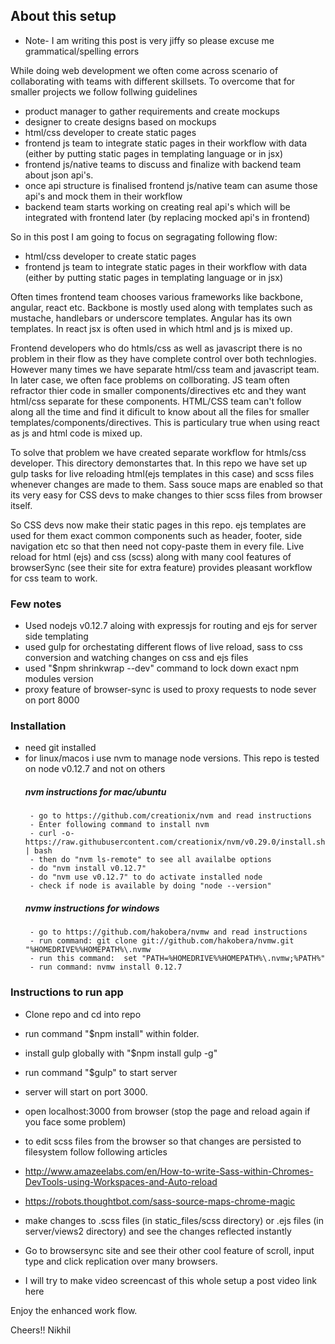 
##  About this setup
- Note- I am writing this post is very jiffy so please excuse me grammatical/spelling errors

While doing web development we often come across scenario of collaborating with teams with different skillsets. To overcome that for smaller projects we follow follwing guidelines

- product manager to gather requirements and create mockups
- designer to create designs based on mockups
- html/css developer to create static pages
- frontend js team to integrate static pages in their workflow with data (either by putting static pages in templating language or in jsx)
- frontend js/native teams to discuss and finalize with backend team about json api's.
- once api structure is finalised frontend js/native team can asume those api's and mock them in their workflow
- backend team starts working on creating real api's which will be integrated with frontend later (by replacing mocked api's in frontend)

So in this post I am going to focus on segragating following flow:
 - html/css developer to create static pages
- frontend js team to integrate static pages in their workflow with data (either by putting static pages in templating language or in jsx)

Often times frontend team chooses various frameworks like backbone, angular, react etc.
Backbone is mostly used along with templates such as mustache, handlebars or underscore templates.
Angular has its own templates. In react jsx is often used in which html and js is mixed up.

Frontend developers who do htmls/css as well as javascript there is no problem in their flow as they have complete control over both technlogies. However many times we have separate html/css team and javascript team. In later case, we often face problems on collborating. JS team often refractor thier code in smaller components/directives etc and they want html/css separate for these components. HTML/CSS team can't follow along all the time and find it dificult to know about all the files for smaller templates/components/directives. This is particulary true when using react as js and html code is mixed up.

To solve that problem we have created separate workflow for htmls/css developer. This directory demonstartes that.
In this repo we have set up gulp tasks for live reloading html(ejs templates in this case) and scss files whenever changes are made to them. Sass souce maps are enabled so that its very easy for CSS devs to make changes to thier scss files from browser itself.

So CSS devs now make their static pages in this repo. ejs templates are used for them exact common components such as header, footer, side navigation etc so that then need not copy-paste them in every file. Live reload for html (ejs) and css (scss) along with many cool features of browserSync (see their site for extra feature) provides pleasant workflow for css team to work.


###  Few notes
- Used nodejs v0.12.7 aloing with expressjs for routing and ejs for server side templating
- used gulp for orchestating different flows of live reload, sass to css conversion and watching changes on css and ejs files
- used "$npm shrinkwrap --dev" command to lock down exact npm modules version
- proxy feature of browser-sync is used to proxy requests to node sever on port 8000

### Installation
- need git installed
- for linux/macos i use nvm to manage node versions. This repo is tested on node v0.12.7 and not on others
   ##### nvm  instructions for mac/ubuntu
       - go to https://github.com/creationix/nvm and read instructions
       - Enter following command to install nvm
       - curl -o- https://raw.githubusercontent.com/creationix/nvm/v0.29.0/install.sh | bash
       - then do "nvm ls-remote" to see all availalbe options
       - do "nvm install v0.12.7"
       - do "nvm use v0.12.7" to do activate installed node
       - check if node is available by doing "node --version"

   ##### nvmw instructions for windows
       - go to https://github.com/hakobera/nvmw and read instructions
       - run command: git clone git://github.com/hakobera/nvmw.git "%HOMEDRIVE%%HOMEPATH%\.nvmw
       - run this command:  set "PATH=%HOMEDRIVE%%HOMEPATH%\.nvmw;%PATH%"
       - run command: nvmw install 0.12.7


### Instructions to run app
- Clone repo and cd into repo
- run command "$npm install" within folder.
- install gulp globally with "$npm install gulp -g"
- run command "$gulp" to start server
- server will start on port 3000.
- open localhost:3000 from browser (stop the page and reload again if you face some problem)
- to edit scss files from the browser so that changes are persisted to filesystem follow following articles

- http://www.amazeelabs.com/en/How-to-write-Sass-within-Chromes-DevTools-using-Workspaces-and-Auto-reload

- https://robots.thoughtbot.com/sass-source-maps-chrome-magic
- make changes to .scss files (in static_files/scss directory) or .ejs files (in server/views2 directory) and see the changes reflected instantly
- Go to browsersync site and see their other cool feature of scroll, input type and click replication over many browsers.
- I will try to make video screencast of this whole setup a post video link here

Enjoy the enhanced work flow.

Cheers!!
Nikhil
